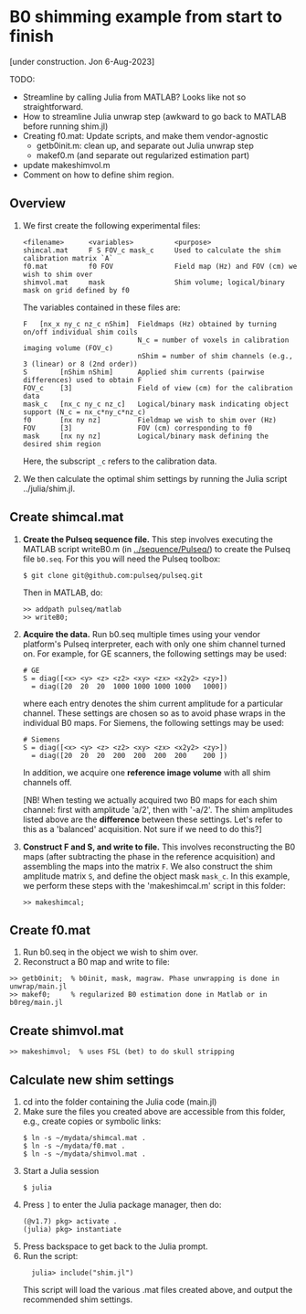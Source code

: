# B0 shimming example from start to finish

[under construction. Jon 6-Aug-2023]

TODO:
* Streamline by calling Julia from MATLAB? Looks like not so straightforward.
* How to streamline Julia unwrap step (awkward to go back to MATLAB before running shim.jl)
* Creating f0.mat: Update scripts, and make them vendor-agnostic
   * getb0init.m: clean up, and separate out Julia unwrap step
   * makef0.m  (and separate out regularized estimation part)
* update makeshimvol.m
* Comment on how to define shim region.


## Overview 

1. We first create the following experimental files:
    ```
    <filename>      <variables>          <purpose>
    shimcal.mat     F S FOV_c mask_c     Used to calculate the shim calibration matrix `A`
    f0.mat          f0 FOV               Field map (Hz) and FOV (cm) we wish to shim over
    shimvol.mat     mask                 Shim volume; logical/binary mask on grid defined by f0
    ```

    The variables contained in these files are:
    ```
    F   [nx_x ny_c nz_c nShim]  Fieldmaps (Hz) obtained by turning on/off individual shim coils
                                N_c = number of voxels in calibration imaging volume (FOV_c)
                                nShim = number of shim channels (e.g., 3 (linear) or 8 (2nd order))
    S        [nShim nShim]      Applied shim currents (pairwise differences) used to obtain F
    FOV_c    [3]                Field of view (cm) for the calibration data
    mask_c   [nx_c ny_c nz_c]   Logical/binary mask indicating object support (N_c = nx_c*ny_c*nz_c)
    f0       [nx ny nz]         Fieldmap we wish to shim over (Hz)
    FOV      [3]                FOV (cm) corresponding to f0
    mask     [nx ny nz]         Logical/binary mask defining the desired shim region
    ```
    Here, the subscript `_c` refers to the calibration data.

2. We then calculate the optimal shim settings by running the Julia
script ../julia/shim.jl.


## Create shimcal.mat

1. **Create the Pulseq sequence file.**
    This step involves executing the MATLAB script writeB0.m 
    (in [../sequence/Pulseq/](../sequence/Pulseq/))
    to create the Pulseq file `b0.seq`.
    For this you will need the Pulseq toolbox:
    ```
    $ git clone git@github.com:pulseq/pulseq.git
    ```
    Then in MATLAB, do:
    ```
    >> addpath pulseq/matlab
    >> writeB0;
    ```
2. **Acquire the data.**
    Run b0.seq multiple times using your vendor platform's Pulseq interpreter, 
    each with only one shim channel turned on.
    For example, for GE scanners, the following settings may be used:
    ```
    # GE
    S = diag([<x> <y> <z> <z2> <xy> <zx> <x2y2> <zy>])
      = diag([20  20  20  1000 1000 1000 1000   1000])
    ```
    where each entry denotes the shim current amplitude for a particular channel.
    These settings are chosen so as to avoid phase wraps in the individual B0 maps.
    For Siemens, the following settings may be used:
    ```
    # Siemens
    S = diag([<x> <y> <z> <z2> <xy> <zx> <x2y2> <zy>])
      = diag([20  20  20  200  200  200  200    200 ])   
    ```
    In addition, we acquire one **reference image volume** with all shim channels off.

    [NB! When testing we actually acquired two B0 maps for each shim channel:
    first with amplitude 'a/2', then with '-a/2'. 
    The shim amplitudes listed above are the **difference** between these settings.
    Let's refer to this as a 'balanced' acquisition. Not sure if we need to do this?]
    
3. **Construct F and S, and write to file.**
    This involves reconstructing the B0 maps 
    (after subtracting the phase in the reference acquisition)
    and assembling the maps into the matrix `F`. 
    We also construct the shim amplitude matrix `S`, and define the object mask `mask_c`.
    In this example, we perform these steps with the 'makeshimcal.m' script in this folder:
    ```
    >> makeshimcal;
    ```
    

## Create f0.mat

1. Run b0.seq in the object we wish to shim over.
2. Reconstruct a B0 map and write to file:
```
>> getb0init;  % b0init, mask, magraw. Phase unwrapping is done in unwrap/main.jl
>> makef0;     % regularized B0 estimation done in Matlab or in b0reg/main.jl
```


## Create shimvol.mat 
```
>> makeshimvol;  % uses FSL (bet) to do skull stripping
```


## Calculate new shim settings

1. cd into the folder containing the Julia code (main.jl)
1. Make sure the files you created above are accessible from this folder, 
   e.g., create copies or symbolic links:
   ```
   $ ln -s ~/mydata/shimcal.mat .
   $ ln -s ~/mydata/f0.mat .
   $ ln -s ~/mydata/shimvol.mat .
   ```
1. Start a Julia session 
    ```
    $ julia
    ```
1. Press `]` to enter the Julia package manager, then do:
    ```
    (@v1.7) pkg> activate .
    (julia) pkg> instantiate
    ```
1. Press backspace to get back to the Julia prompt.
1. Run the script:
    ```
      julia> include("shim.jl")
    ```
    This script will load the various .mat files created above,
    and output the recommended shim settings.


